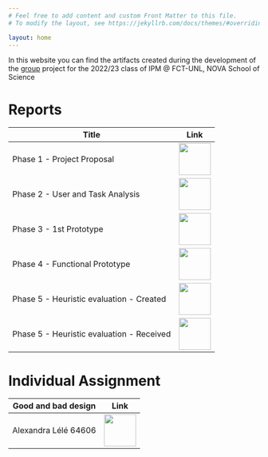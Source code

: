 ```yaml
---
# Feel free to add content and custom Front Matter to this file.
# To modify the layout, see https://jekyllrb.com/docs/themes/#overriding-theme-defaults

layout: home
---
```


In this website you can find the artifacts created during the
development of the [group](about) project for the 2022/23 class
of IPM @ FCT-UNL, NOVA School of Science

# Reports

| Title | Link |
| --- | :---: |
| Phase 1 - Project Proposal | [<img src="/IPM22_23/assets/pdf_ico.png" height=64 />](https://raw.githubusercontent.com/JonhyOliveira/IPM22_23/main/Stage%201%20-%20IPM22_23.pdf) |
| Phase 2 - User and Task Analysis | [<img src="/IPM22_23/assets/pdf_ico.png" height=64 />](https://raw.githubusercontent.com/JonhyOliveira/IPM22_23/main/Stage%202%20-%20IPM22_23.docx.pdf) | 
| Phase 3 - 1st Prototype | [<img src="/IPM22_23/assets/pdf_ico.png" height=64 />](https://raw.githubusercontent.com/JonhyOliveira/IPM22_23/main/Stage%203%20-%20IPM22_23.docx.pdf) | 
| Phase 4 - Functional Prototype | [<img src="/IPM22_23/assets/pdf_ico.png" height=64 />](https://raw.githubusercontent.com/JonhyOliveira/IPM22_23/main/Stage%204%20-%20IPM22_23.pdf) | 
| Phase 5 - Heuristic evaluation - Created | [<img src="/IPM22_23/assets/pdf_ico.png" height=64 />](https://raw.githubusercontent.com/JonhyOliveira/IPM22_23/main/Stage%205%20-%20IPM22_23.pdf) | 
| Phase 5 - Heuristic evaluation - Received | [<img src="/IPM22_23/assets/pdf_ico.png" height=64 />](https://raw.githubusercontent.com/JonhyOliveira/IPM22_23/main/G_20_stage5.pdf) | 

# Individual Assignment

| Good and bad design | Link |
| --- | :---: |
| Alexandra Lélé 64606 | [<img src="/IPM22_23/assets/pdf_ico.png" height=64 />](https://raw.githubusercontent.com/JonhyOliveira/IPM22_23/main/Assignment1_64606.pdf) |
